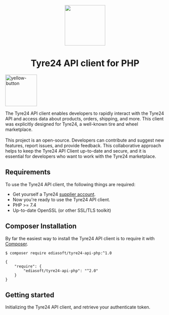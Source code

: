 <p align="center">
  <img src="https://user-images.githubusercontent.com/7081446/223246488-77debf08-5f0b-47da-b15b-a51b6038352f.png" width="128" height="128"/>
</p>
<p align="center"></p>
<h1 align="center">Tyre24 API client for PHP</h1>

<a href="https://www.buymeacoffee.com/shuch3n" target="_blank">
<img width="100" alt="yellow-button" src="https://user-images.githubusercontent.com/7081446/223840887-a22159f2-4830-44d5-ad68-98eaea370e66.png">
</a>

<p>
The Tyre24 API client enables developers to rapidly interact with the Tyre24 API and access data about products, orders, shipping, and more. This client was explicitly designed for Tyre24, a well-known tire and wheel marketplace.<br />
<br />
This project is an open-source. Developers can contribute and suggest new features, report issues, and provide feedback. This collaborative approach helps to keep the Tyre24 API Client up-to-date and secure, and it is essential for developers who want to work with the Tyre24 marketplace. 
</p>

## Requirements ##
To use the Tyre24 API client, the following things are required:

+ Get yourself a Tyre24 [supplier account](https://supplier.alzura.com).
+ Now you're ready to use the Tyre24 API client.
+ PHP >= 7.4
+ Up-to-date OpenSSL (or other SSL/TLS toolkit)

## Composer Installation ##

By far the easiest way to install the Tyre24 API client is to require it with [Composer](http://getcomposer.org/doc/00-intro.md).

    $ composer require ediasoft/tyre24-api-php:^1.0

    {
        "require": {
            "ediasoft/tyre24-api-php": "^2.0"
        }
    }

## Getting started ##

Initializing the Tyre24 API client, and retrieve your authenticate token.

```php

``` 
